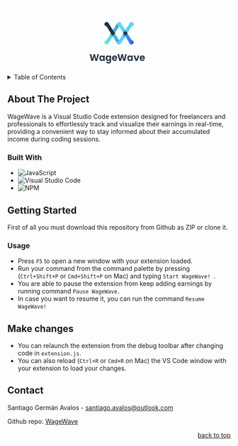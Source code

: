 <a id="readme-top"></a>

<br />
<div align="center">
  <img src="WageWave.jpg" alt="WageWave" width="150" height="150">

</div>

<details>
  <summary>Table of Contents</summary>
  <ol>
    <li>
      <a href="#about-the-project">About The Extension</a>
      <ul>
        <li><a href="#built-with">Built With</a></li>
      </ul>
    </li>
    <li>
      <a href="#getting-started">Getting Started</a>
      <ul>
        <li><a href="#usage">Usage</a></li>
      </ul>
    </li>
    <li><a href="#contact">Contact</a></li>
  </ol>
</details>

## About The Project

WageWave is a Visual Studio Code extension designed for freelancers and professionals to effortlessly track and visualize their earnings in real-time, providing a convenient  way to stay informed about their accumulated income during coding sessions.

### Built With

- ![JavaScript](https://img.shields.io/badge/JavaScript-F7DF1E?style=for-the-badge&logo=javascript&logoColor=black)
- ![Visual Studio Code](https://img.shields.io/badge/Visual_Studio_Code-0078D4?style=for-the-badge&logo=visual%20studio%20code&logoColor=white)
- ![NPM](https://img.shields.io/badge/NPM-%23000000.svg?style=for-the-badge&logo=npm&logoColor=white)

## Getting Started

First of all you must download this repository from Github as ZIP or clone it.

### Usage

* Press `F5` to open a new window with your extension loaded.
* Run your command from the command palette by pressing (`Ctrl+Shift+P` or `Cmd+Shift+P` on Mac) and typing `Start WageWave! `.
* You are able to pause the extension from keep adding earnings by running command `Pause WageWave. `
* In case you want to resume it, you can run the command `Resume WageWave! `


## Make changes

* You can relaunch the extension from the debug toolbar after changing code in `extension.js`.
* You can also reload (`Ctrl+R` or `Cmd+R` on Mac) the VS Code window with your extension to load your changes.

## Contact

Santiago Germán Avalos - santiago.avalos@outlook.com

Github repo: [WageWave](https://github.com/sanavalos/WageWave)

<p align="right"><a href="#readme-top">back to top</a></p>
